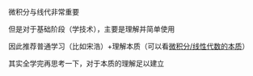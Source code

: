 微积分与线代非常重要

但是对于基础阶段（学技术），主要是理解并简单使用

因此推荐普通学习（比如宋浩）+理解本质（可以看[微积分/线性代数的本质](https://space.bilibili.com/88461692)）

其实全学完再思考一下，对于本质的理解足以建立